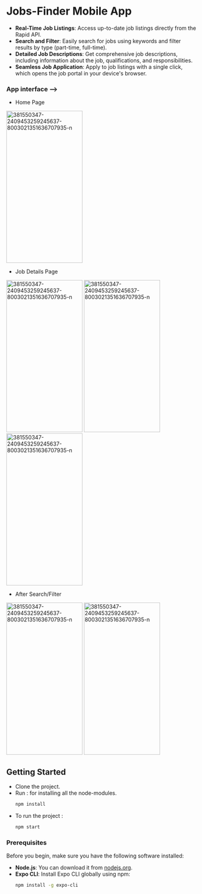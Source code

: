 # Jobs-Finder Mobile App
- **Real-Time Job Listings**: Access up-to-date job listings directly from the Rapid API.
- **Search and Filter**: Easily search for jobs using keywords and filter results by type (part-time, full-time).
- **Detailed Job Descriptions**: Get comprehensive job descriptions, including information about the job, qualifications, and responsibilities.
- **Seamless Job Application**: Apply to job listings with a single click, which opens the job portal in your device's browser.

### App interface -->
- Home Page 
<div>
  <img src="https://i.ibb.co/Wz81zP2/381550347-2409453259245637-8003021351636707935-n.jpg" alt="381550347-2409453259245637-8003021351636707935-n" width="200" height="400"/>
</div>

- Job Details Page 
<div style={{display: 'flex'}}>
  <img src="https://i.ibb.co/DwW3F4H/381620321-1045374336634857-7209828795077847586-n.jpg" alt="381550347-2409453259245637-8003021351636707935-n" width="200" height="400"/>
  <img src="https://i.ibb.co/jfQ6sGP/384171390-695047645846920-950295302603962209-n.jpg" alt="381550347-2409453259245637-8003021351636707935-n" width="200" height="400"/>
  <img src="https://i.ibb.co/zGpfGfq/383134179-334822762283646-3759477260306221400-n.jpg" alt="381550347-2409453259245637-8003021351636707935-n" width="200" height="400"/>
</div>

- After Search/Filter
<div  style={{display: 'flex'}}>
  <img src="https://i.ibb.co/jWPQyWn/381609963-818312533412073-1763193801377123102-n.jpg" alt="381550347-2409453259245637-8003021351636707935-n" width="200" height="400"/>
    <img src="https://i.ibb.co/jGPmspy/383547899-269571522648118-3611348139243318195-n.jpg" alt="381550347-2409453259245637-8003021351636707935-n" width="200" height="400"/>
</div>


## Getting Started
- Clone the project.
- Run : for installing all the node-modules.
  ```bash
  npm install
- To run the project :
  ```bash
  npm start

### Prerequisites
Before you begin, make sure you have the following software installed:
- **Node.js**: You can download it from [nodejs.org](https://nodejs.org/).
- **Expo CLI**: Install Expo CLI globally using npm:
  ```bash
  npm install -g expo-cli
